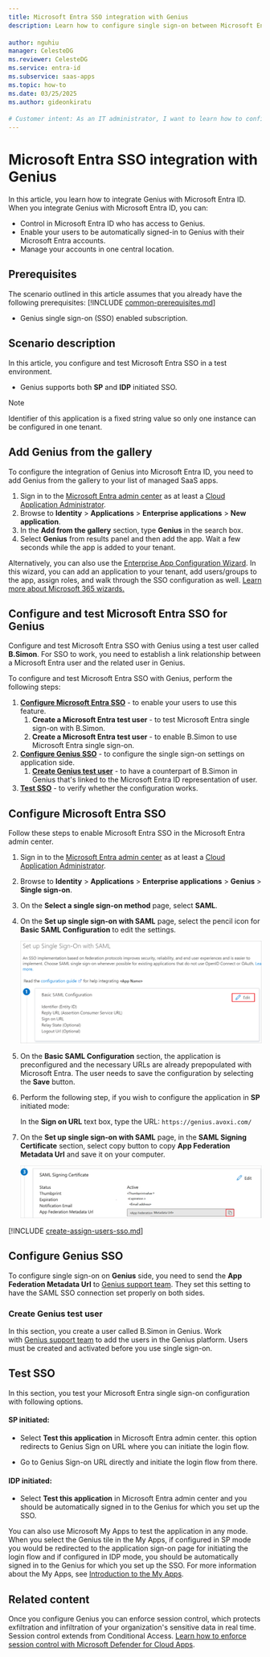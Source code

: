 ```yaml
---
title: Microsoft Entra SSO integration with Genius
description: Learn how to configure single sign-on between Microsoft Entra ID and Genius.

author: nguhiu
manager: CelesteDG
ms.reviewer: CelesteDG
ms.service: entra-id
ms.subservice: saas-apps
ms.topic: how-to
ms.date: 03/25/2025
ms.author: gideonkiratu

# Customer intent: As an IT administrator, I want to learn how to configure single sign-on between Microsoft Entra ID and Genius so that I can control who has access to Genius, enable automatic sign-in with Microsoft Entra accounts, and manage my accounts in one central location.
---
```


# Microsoft Entra SSO integration with Genius

In this article,  you learn how to integrate Genius with Microsoft Entra ID. When you integrate Genius with Microsoft Entra ID, you can:

* Control in Microsoft Entra ID who has access to Genius.
* Enable your users to be automatically signed-in to Genius with their Microsoft Entra accounts.
* Manage your accounts in one central location.

## Prerequisites
The scenario outlined in this article assumes that you already have the following prerequisites:
[!INCLUDE [common-prerequisites.md](~/identity/saas-apps/includes/common-prerequisites.md)]
* Genius single sign-on (SSO) enabled subscription.

## Scenario description

In this article,  you configure and test Microsoft Entra SSO in a test environment.

* Genius supports both **SP** and **IDP** initiated SSO.

> [!NOTE]
> Identifier of this application is a fixed string value so only one instance can be configured in one tenant.

## Add Genius from the gallery

To configure the integration of Genius into Microsoft Entra ID, you need to add Genius from the gallery to your list of managed SaaS apps.

1. Sign in to the [Microsoft Entra admin center](https://entra.microsoft.com) as at least a [Cloud Application Administrator](~/identity/role-based-access-control/permissions-reference.md#cloud-application-administrator).
1. Browse to **Identity** > **Applications** > **Enterprise applications** > **New application**.
1. In the **Add from the gallery** section, type **Genius** in the search box.
1. Select **Genius** from results panel and then add the app. Wait a few seconds while the app is added to your tenant.

Alternatively, you can also use the [Enterprise App Configuration Wizard](https://portal.office.com/AdminPortal/home?Q=Docs#/azureadappintegration). In this wizard, you can add an application to your tenant, add users/groups to the app, assign roles, and walk through the SSO configuration as well. [Learn more about Microsoft 365 wizards.](/microsoft-365/admin/misc/azure-ad-setup-guides)

## Configure and test Microsoft Entra SSO for Genius

Configure and test Microsoft Entra SSO with Genius using a test user called **B.Simon**. For SSO to work, you need to establish a link relationship between a Microsoft Entra user and the related user in Genius.

To configure and test Microsoft Entra SSO with Genius, perform the following steps:

1. **[Configure Microsoft Entra SSO](#configure-microsoft-entra-sso)** - to enable your users to use this feature.
    1. **Create a Microsoft Entra test user** - to test Microsoft Entra single sign-on with B.Simon.
    1. **Create a Microsoft Entra test user** - to enable B.Simon to use Microsoft Entra single sign-on.
1. **[Configure Genius SSO](#configure-genius-sso)** - to configure the single sign-on settings on application side.
    1. **[Create Genius test user](#create-genius-test-user)** - to have a counterpart of B.Simon in Genius that's linked to the Microsoft Entra ID representation of user.
1. **[Test SSO](#test-sso)** - to verify whether the configuration works.

## Configure Microsoft Entra SSO

Follow these steps to enable Microsoft Entra SSO in the Microsoft Entra admin center.

1. Sign in to the [Microsoft Entra admin center](https://entra.microsoft.com) as at least a [Cloud Application Administrator](~/identity/role-based-access-control/permissions-reference.md#cloud-application-administrator).
1. Browse to **Identity** > **Applications** > **Enterprise applications** > **Genius** > **Single sign-on**.
1. On the **Select a single sign-on method** page, select **SAML**.
1. On the **Set up single sign-on with SAML** page, select the pencil icon for **Basic SAML Configuration** to edit the settings.

   ![Screenshot shows how to edit Basic SAML Configuration.](common/edit-urls.png "Basic Configuration")

1. On the **Basic SAML Configuration** section, the application is preconfigured and the necessary URLs are already prepopulated with Microsoft Entra. The user needs to save the configuration by selecting the **Save** button.

1. Perform the following step, if you wish to configure the application in **SP** initiated mode:

   In the **Sign on URL** text box, type the URL:
    `https://genius.avoxi.com/`

1. On the **Set up single sign-on with SAML** page, in the **SAML Signing Certificate** section, select copy button to copy **App Federation Metadata Url** and save it on your computer.

	![Screenshot shows the Certificate download link.](common/copy-metadataurl.png "Certificate")

[!INCLUDE [create-assign-users-sso.md](~/identity/saas-apps/includes/create-assign-users-sso.md)]

## Configure Genius SSO

To configure single sign-on on **Genius** side, you need to send the **App Federation Metadata Url** to [Genius support team](mailto:service@avoxi.com). They set this setting to have the SAML SSO connection set properly on both sides.

### Create Genius test user

In this section, you create a user called B.Simon in Genius. Work with [Genius support team](mailto:service@avoxi.com) to add the users in the Genius platform. Users must be created and activated before you use single sign-on.

## Test SSO 

In this section, you test your Microsoft Entra single sign-on configuration with following options.
 
#### SP initiated:
 
* Select **Test this application** in Microsoft Entra admin center. this option redirects to Genius Sign on URL where you can initiate the login flow.  
 
* Go to Genius Sign-on URL directly and initiate the login flow from there.
 
#### IDP initiated:
 
* Select **Test this application** in Microsoft Entra admin center and you should be automatically signed in to the Genius for which you set up the SSO.
 
You can also use Microsoft My Apps to test the application in any mode. When you select the Genius tile in the My Apps, if configured in SP mode you would be redirected to the application sign-on page for initiating the login flow and if configured in IDP mode, you should be automatically signed in to the Genius for which you set up the SSO. For more information about the My Apps, see [Introduction to the My Apps](https://support.microsoft.com/account-billing/sign-in-and-start-apps-from-the-my-apps-portal-2f3b1bae-0e5a-4a86-a33e-876fbd2a4510).

## Related content

Once you configure Genius you can enforce session control, which protects exfiltration and infiltration of your organization's sensitive data in real time. Session control extends from Conditional Access. [Learn how to enforce session control with Microsoft Defender for Cloud Apps](/cloud-app-security/proxy-deployment-any-app).
